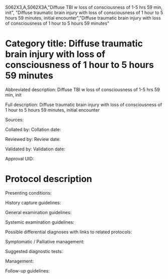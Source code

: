 S062X3,A,S062X3A,"Diffuse TBI w loss of consciousness of 1-5 hrs 59 min, init", "Diffuse traumatic brain injury with loss of consciousness of 1 hour to 5 hours 59 minutes, initial encounter","Diffuse traumatic brain injury with loss of consciousness of 1 hour to 5 hours 59 minutes"
# Category title: Diffuse traumatic brain injury with loss of consciousness of 1 hour to 5 hours 59 minutes

Abbreviated description: Diffuse TBI w loss of consciousness of 1-5 hrs 59 min, init

Full description: Diffuse traumatic brain injury with loss of consciousness of 1 hour to 5 hours 59 minutes, initial encounter

Sources:

Collated by:
Collation date:

Reviewed by:
Review date:

Validated by:
Validation date:

Approval UID:

# Protocol description

Presenting conditions:

History capture guidelines:

General examination guidelines:

Systemic examination guidelines:

Possible differential diagnoses with links to related protocols:

Symptomatic / Palliative management:

Suggested diagnostic tests:

Management:

Follow-up guidelines:
